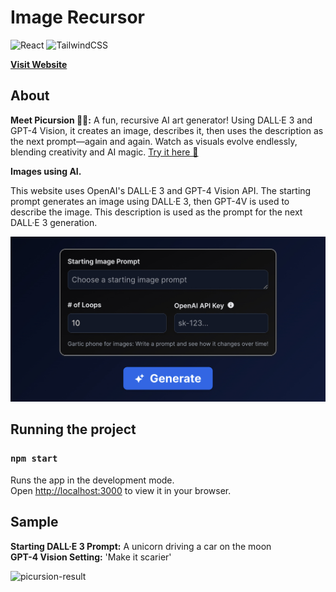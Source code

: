 # Image Recursor

![React](https://img.shields.io/badge/react-%2320232a.svg?style=for-the-badge&logo=react&logoColor=%2361DAFB) ![TailwindCSS](https://img.shields.io/badge/tailwindcss-%2338B2AC.svg?style=for-the-badge&logo=tailwind-css&logoColor=white)

[**Visit Website**](https://picursion.web.app/)

## About

**Meet Picursion 🎨🔄:** A fun, recursive AI art generator! Using DALL·E 3 and GPT-4 Vision, it creates an image, describes it, then uses the description as the next prompt—again and again. Watch as visuals evolve endlessly, blending creativity and AI magic. [Try it here 🚀](https://picursion.web.app/)

**Images using AI.**

This website uses OpenAI's DALL·E 3 and GPT-4 Vision API. The starting prompt generates an image using DALL·E 3, then GPT-4V is used to describe the image. This description is used as the prompt for the next DALL·E 3 generation.


[![Picursion](https://raw.githubusercontent.com/sachnaror/picursion/main/public/socialshare.jpg)](https://picursion.web.app/)


## Running the project
### `npm start`

Runs the app in the development mode.\
Open [http://localhost:3000](http://localhost:3000) to view it in your browser.

## Sample

**Starting DALL·E 3 Prompt:** A unicorn driving a car on the moon\
**GPT-4 Vision Setting:** 'Make it scarier'

<img src="https://github.com/sachnaror/picursion/assets/40081309/ce770047-9a52-41d4-b23f-8f3dc2f3177d" alt="picursion-result" width="500"/>

